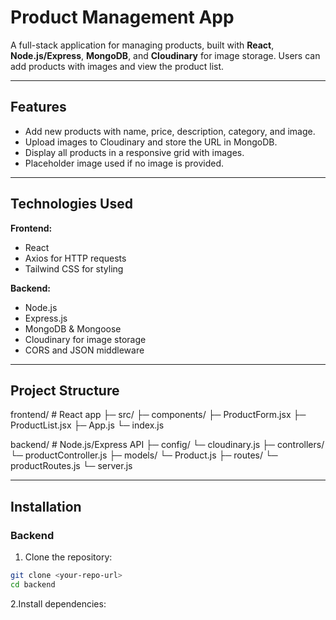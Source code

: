# Product Management App

A full-stack application for managing products, built with **React**, **Node.js/Express**, **MongoDB**, and **Cloudinary** for image storage. 
Users can add products with images and view the product list.

---

## Features

- Add new products with name, price, description, category, and image.
- Upload images to Cloudinary and store the URL in MongoDB.
- Display all products in a responsive grid with images.
- Placeholder image used if no image is provided.

---

## Technologies Used

**Frontend:**

- React
- Axios for HTTP requests
- Tailwind CSS for styling

**Backend:**

- Node.js
- Express.js
- MongoDB & Mongoose
- Cloudinary for image storage
- CORS and JSON middleware

---

## Project Structure
frontend/ # React app
├─ src/
├─ components/
├─ ProductForm.jsx
├─ ProductList.jsx
├─ App.js
└─ index.js

backend/ # Node.js/Express API
├─ config/
└─ cloudinary.js
├─ controllers/
└─ productController.js
├─ models/
└─ Product.js
├─ routes/
└─ productRoutes.js
└─ server.js

---

## Installation

### Backend

1. Clone the repository:

```bash
git clone <your-repo-url>
cd backend
```
2.Install dependencies:
